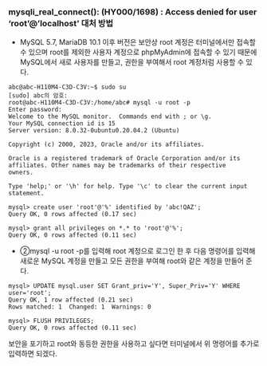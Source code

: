 ### mysqli_real_connect(): (HY000/1698) : Access denied for user ‘root’@’localhost’ 대처 방법

- MySQL 5.7, MariaDB 10.1 이후 버전은 보안상 root 계정은 터미널에서만 접속할 수 있으며 
root를 제외한 사용자 계정으로 phpMyAdmin에 접속할 수 있기 때문에 MySQL에서 새로 사용자를 만들고, 
권한을 부여해서 root 계정처럼 사용할 수 있다.

```ubuntu
abc@abc-H110M4-C3D-C3V:~$ sudo su
[sudo] abc의 암호: 
root@abc-H110M4-C3D-C3V:/home/abc# mysql -u root -p
Enter password: 
Welcome to the MySQL monitor.  Commands end with ; or \g.
Your MySQL connection id is 15
Server version: 8.0.32-0ubuntu0.20.04.2 (Ubuntu)

Copyright (c) 2000, 2023, Oracle and/or its affiliates.

Oracle is a registered trademark of Oracle Corporation and/or its
affiliates. Other names may be trademarks of their respective
owners.

Type 'help;' or '\h' for help. Type '\c' to clear the current input statement.

mysql> create user 'root'@'%' identified by 'abc!QAZ';
Query OK, 0 rows affected (0.17 sec)

mysql> grant all privileges on *.* to 'root'@'%';
Query OK, 0 rows affected (0.11 sec)
```

- ②mysql -u root -p를 입력해 root 계정으로 로그인 한 후 다음 명령어를 입력해 
새로운 MySQL 계정을 만들고 모든 권한을 부여해 root와 같은 계정을 만들어 준다.


```ubuntu
mysql> UPDATE mysql.user SET Grant_priv='Y', Super_Priv='Y' WHERE user='root';
Query OK, 1 row affected (0.21 sec)
Rows matched: 1  Changed: 1  Warnings: 0

mysql> FLUSH PRIVILEGES;
Query OK, 0 rows affected (0.11 sec)
```

보안을 포기하고 root와 동등한 권한을 사용하고 싶다면 터미널에서 위 명령어를 추가로 입력하면 되겠다.
